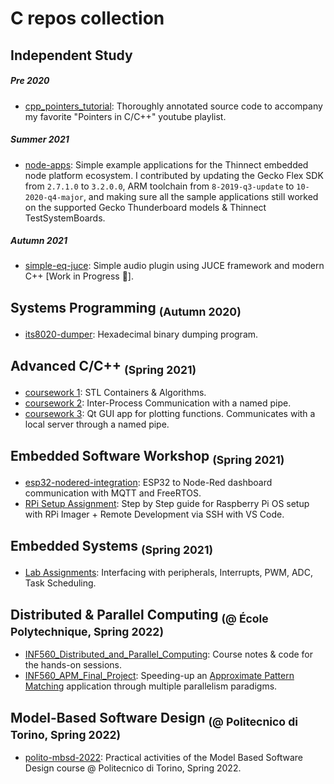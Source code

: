 # C repos collection

## Independent Study 
##### Pre 2020
- [cpp_pointers_tutorial](https://github.com/linomp/cpp_pointers_tutorial): Thoroughly annotated source code to accompany my favorite "Pointers in C/C++" youtube playlist.

##### Summer 2021
- [node-apps](https://github.com/thinnect/node-apps): Simple example applications for the Thinnect embedded node platform ecosystem. I contributed by updating the Gecko Flex SDK from `2.7.1.0` to `3.2.0.0`, ARM toolchain from `8-2019-q3-update` to `10-2020-q4-major`, and making sure all the sample applications still worked on the supported Gecko Thunderboard models & Thinnect TestSystemBoards.

##### Autumn 2021
- [simple-eq-juce](https://github.com/linomp/simple-eq-juce): Simple audio plugin using JUCE framework and modern C++ [Work in Progress 🚧]. 

## Systems Programming <sub>(Autumn 2020)</sub>

- [its8020-dumper](https://github.com/linomp/its8020-dumper): Hexadecimal binary dumping program.

## Advanced C/C++ <sub>(Spring 2021)</sub>
- [coursework 1](https://github.com/linomp/ICS0025_coursework_1): STL Containers & Algorithms.
- [coursework 2](https://github.com/linomp/ICS0025_coursework_2): Inter-Process Communication with a named pipe.
- [coursework 3](https://github.com/linomp/ICS0025_coursework_3): Qt GUI app for plotting functions. Communicates with a local server through a named pipe.

## Embedded Software Workshop <sub>(Spring 2021)</sub>
- [esp32-nodered-integration](https://github.com/linomp/esp32-nodered-integration): ESP32 to Node-Red dashboard communication with MQTT and FreeRTOS. 
- [RPi Setup Assignment](https://github.com/linomp/c-repos-collection/files/7952893/RPi.SD.Card.Assignment.pdf): Step by Step guide for Raspberry Pi OS setup with RPi Imager + Remote Development via SSH with VS Code.

## Embedded Systems <sub>(Spring 2021)</sub>
- [Lab Assignments](./IAS0330_embedded_systems): Interfacing with peripherals, Interrupts, PWM, ADC, Task Scheduling.

## Distributed & Parallel Computing <sub>(@ École Polytechnique, Spring 2022)</sub>  
- [INF560_Distributed_and_Parallel_Computing](https://github.com/linomp/INF560_Distributed_and_Parallel_Computing): Course notes & code for the hands-on sessions.
- [INF560_APM_Final_Project](https://github.com/linomp/INF560_APM_Final_Project): Speeding-up an [Approximate Pattern Matching](https://www.enseignement.polytechnique.fr/profs/informatique/Patrick.Carribault/INF560/TD/projects/INF560-projects-0.html#topic3) application through multiple parallelism paradigms. 

## Model-Based Software Design <sub>(@ Politecnico di Torino, Spring 2022)</sub> 
- [polito-mbsd-2022](https://github.com/linomp/polito-mbsd-2022): Practical activities of the Model Based Software Design course @ Politecnico di Torino, Spring 2022. 
